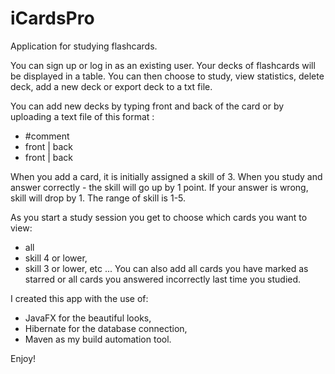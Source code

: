 # iCardsPro

Application for studying flashcards.

You can sign up or log in as an existing user.
Your decks of flashcards will be displayed in a table.
You can then choose to study, view statistics, delete deck, add a new deck
or export deck to a txt file.

You can add new decks by typing front and back of the card or by uploading a text file
of this format :

- 	#comment
-	front | back
-	front | back
	
When you add a card, it is initially assigned a skill of 3. When you study and answer
correctly - the skill will go up by 1 point. If your answer is wrong, skill will drop by 1.
The range of skill is 1-5.

As you start a study session you get to choose which cards you want to view:
- all
- skill 4 or lower,
- skill 3 or lower,
etc ...
You can also add all cards you have marked as starred
or all cards you answered incorrectly last time you studied.

I created this app with the use of:
- JavaFX for the beautiful looks,
- Hibernate for the database connection,
- Maven as my build automation tool.

Enjoy!